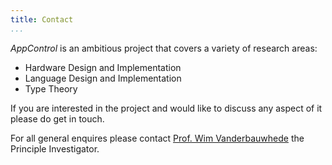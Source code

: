 ```yaml
---
title: Contact
...
```


*AppControl* is an ambitious project that covers a variety of research areas:

+ Hardware Design and Implementation
+ Language Design and Implementation
+ Type Theory

If you are interested in the project and would like to discuss any aspect of it please do get in touch.

For all general enquires please contact [Prof. Wim Vanderbauwhede](http://www.dcs.gla.ac.uk/~wim/) the Principle Investigator.

